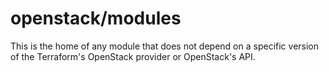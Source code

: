 # openstack/modules
This is the home of any module that does not depend on a specific version of
the Terraform's OpenStack provider or OpenStack's API.
